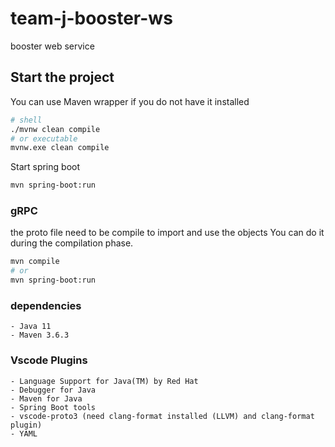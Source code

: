 # team-j-booster-ws
booster web service

## Start the project

You can use Maven wrapper if you do not have it installed

```sh
# shell
./mvnw clean compile
# or executable
mvnw.exe clean compile
```

Start spring boot

```sh
mvn spring-boot:run
```

### gRPC

the proto file need to be compile to import and use the objects
You can do it during the compilation phase.

```sh
mvn compile
# or
mvn spring-boot:run
```

### dependencies

    - Java 11
    - Maven 3.6.3

### Vscode Plugins

    - Language Support for Java(TM) by Red Hat
    - Debugger for Java
    - Maven for Java
    - Spring Boot tools
    - vscode-proto3 (need clang-format installed (LLVM) and clang-format plugin)
    - YAML
